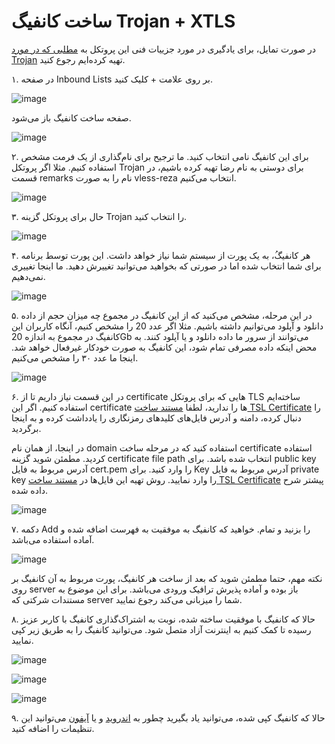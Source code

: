 
# ساخت کانفیگ Trojan + XTLS
در صورت تمایل، برای یادگیری در مورد جزییات فنی این پروتکل به [مطلبی که در مورد Trojan](https://github.com/iranxray/hope#%D9%BE%D8%B1%D9%88%D8%AA%DA%A9%D9%84-trojan-%D8%A7%DB%8C%D9%85%D9%86-sunglasses) تهیه کرده‌ایم رجوع کنید.

۱. در صفحه Inbound Lists بر روی علامت + کلیک کنید.

![image](https://user-images.githubusercontent.com/118040490/201569651-5ae49659-70f3-4a43-a4ce-5a7ed8f87df1.png)

صفحه ساخت کانفیگ باز می‌شود.

![image](https://user-images.githubusercontent.com/118040490/201569842-bba57b9d-4144-4c44-a706-257cacc3d6b8.png)

۲. برای این کانفیگ نامی انتخاب کنید. ما ترجیح برای نام‌گذاری از یک فرمت مشخص استفاده کنیم. مثلا اگر پروتکل Trojan برای دوستی به نام رضا تهیه کرده باشیم، در قسمت remarks نام را به صورت vless-reza انتخاب می‌کنیم.

![image](https://user-images.githubusercontent.com/118040490/201599300-472a07ea-5070-423e-a011-c9764b6ca528.png)


۳. حال برای پروتکل گزینه Trojan را انتخاب کنید. 

![image](https://user-images.githubusercontent.com/118040490/201599420-cb61c301-35c3-47b7-aa52-498b36ee632b.png)

۴. هر کانفیگُ، به یک پورت از سیستم شما نیاز خواهد داشت. این پورت توسط برنامه برای شما انتخاب شده اما در صورتی که بخواهید می‌توانید تغییرش دهید. ما اینجا تغییری نمی‌دهیم.

![image](https://user-images.githubusercontent.com/118040490/201599517-6546afb1-d28d-4edd-ad1d-406a81a1a984.png)

۵. در این مرحله، مشخص می‌کنید که از این کانفیگ در مجموع چه میزان حجم از داده دانلود و آپلود می‌توانیم داشته باشیم. مثلا اگر عدد 20 را مشخص کنیم، آنگاه کاربران این کانفیگ در مجموع به اندازه 20Gb می‌توانند از سرور ما داده دانلود و یا آپلود کنند. به محض اینکه داده مصرفی تمام شود، این کانفیگ به صورت خودکار غیرفعال خواهد شد. اینجا ما عدد ۳۰ را مشخص می‌کنیم.

![image](https://user-images.githubusercontent.com/118040490/201599616-96f49d37-f06d-499e-bfb2-75d9688cfa33.png)

۶. در این قسمت نیاز داریم تا از certificate هایی که برای پروتکل TLS ساخته‌ایم استفاده کنیم. اگر این certificate ها را ندارید، لطفا [مستند ساخت TSL Certificate](https://github.com/iranxray/hope/blob/main/create-tsl-certificate.md) را دنبال کرده، دامنه و آدرس فایل‌های کلیدهای رمزنگاری را یادداشت کرده و به اینجا برگردید.

در اینجا، از همان نام domain استفاده کنید که در مرحله ساخت certificate استفاده کردید. مطمئن شوید گزینه certificate file path انتخاب شده باشد. برای public key آدرس مربوط به فایل cert.pem را وارد کنید. برای Key آدرس مربوط به فایل private key را وارد نمایید. روش تهیه این فایل‌ها در [مستند ساخت TSL Certificate](https://github.com/iranxray/hope/blob/main/create-tsl-certificate.md) پیشتر شرح داده شده. 

![image](https://user-images.githubusercontent.com/118040490/201599862-aad2e081-b92f-42be-913f-3914066b7715.png)

۷. دکمه Add را بزنید و تمام. خواهید که کانفیگ به موفقیت به فهرست اضافه شده و آماده استفاده می‌باشد.

![image](https://user-images.githubusercontent.com/118040490/201600468-326bfd66-ed7b-40f5-bd69-ca8f1c1171a2.png)

نکته مهم، حتما مطمئن شوید که بعد از ساخت هر کانفیگ، پورت مربوط به آن کانفیگ بر روی server باز بوده و آماده پذیرش ترافیک ورودی می‌باشد. برای این موضوع به مستندات شرکتی که server شما را میزبانی می‌کند رجوع نمایید.

۸. حالا که کانفیگ با موفقیت ساخته شده، نوبت به اشتراک‌گذاری کانفیگ با کاربر عزیز رسیده تا کمک‌ کنیم به اینترنت آزاد متصل شود. می‌توانید کانفیگ را به طریق زیر کپی نمایید.

![image](https://user-images.githubusercontent.com/118040490/201850200-039e1f29-332e-4fa8-bb49-03cc4625fa47.png)

![image](https://user-images.githubusercontent.com/118040490/201850330-6a910c59-5ff8-44ba-a77e-8dfff778d6bd.png)

![image](https://user-images.githubusercontent.com/118040490/201850439-541d423e-60d5-45f6-9105-e02fa6c0629f.png)

۹. حالا که کانفیگ کپی شده، می‌توانید یاد بگیرید چطور به [اندروید](https://github.com/iranxray/hope/blob/main/install-android.md) و یا [آیفون](https://github.com/iranxray/hope/blob/main/install-iphone.md) می‌توانید این تنظیمات را اضافه کنید.
